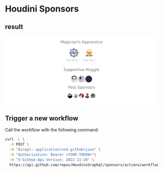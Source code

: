 # Houdini Sponsors

## result

![Sponsors](https://raw.githubusercontent.com/HoudiniGraphql/sponsors/main/generated/sponsors.png)

## Trigger a new workflow

Call the workflow with the following command:

```bash
curl -L \
  -X POST \
  -H "Accept: application/vnd.github+json" \
  -H "Authorization: Bearer <YOUR-TOKEN>"\
  -H "X-GitHub-Api-Version: 2022-11-28" \
  https://api.github.com/repos/HoudiniGraphql/sponsors/actions/workflows/generate_sponsors/dispatches
```
